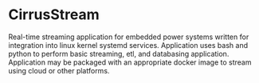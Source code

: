 # CirrusStream
Real-time streaming application for embedded power systems written for integration into linux kernel systemd services. Application uses bash and python to perform basic streaming, etl, and databasing application. Application may be packaged with an appropriate docker image to stream using cloud or other platforms.
